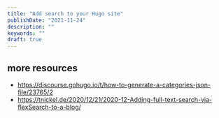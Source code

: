 ```yaml
---
title: "Add search to your Hugo site"
publishDate: "2021-11-24"
description: ""
keywords: ""
draft: true
---
```


## more resources

- https://discourse.gohugo.io/t/how-to-generate-a-categories-json-file/23765/2
- https://tnickel.de/2020/12/21/2020-12-Adding-full-text-search-via-flexSearch-to-a-blog/
